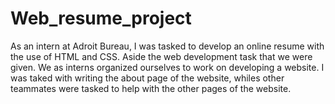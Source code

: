 # Web_resume_project
As an intern at Adroit Bureau, I was tasked to develop an online resume with the use of HTML and CSS.
Aside the web development task that we were given. We as interns organized ourselves to work on developing a website.
I was taked with writing the about page of the website, whiles other teammates were tasked to help with the other pages of the website.
